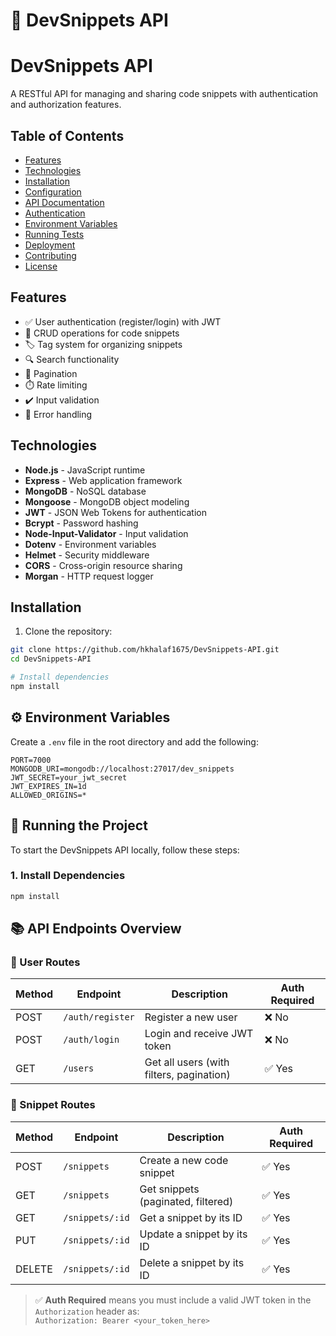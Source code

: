 # 📘 DevSnippets API

# DevSnippets API

A RESTful API for managing and sharing code snippets with authentication and authorization features.

## Table of Contents
- [Features](#features)
- [Technologies](#technologies)
- [Installation](#installation)
- [Configuration](#configuration)
- [API Documentation](#api-documentation)
- [Authentication](#authentication)
- [Environment Variables](#environment-variables)
- [Running Tests](#running-tests)
- [Deployment](#deployment)
- [Contributing](#contributing)
- [License](#license)

## Features

- ✅ User authentication (register/login) with JWT
- 📝 CRUD operations for code snippets
- 🏷️ Tag system for organizing snippets
- 🔍 Search functionality
- 📄 Pagination
- ⏱️ Rate limiting
- ✔️ Input validation
- 🛑 Error handling

## Technologies

- **Node.js** - JavaScript runtime
- **Express** - Web application framework
- **MongoDB** - NoSQL database
- **Mongoose** - MongoDB object modeling
- **JWT** - JSON Web Tokens for authentication
- **Bcrypt** - Password hashing
- **Node-Input-Validator** - Input validation
- **Dotenv** - Environment variables
- **Helmet** - Security middleware
- **CORS** - Cross-origin resource sharing
- **Morgan** - HTTP request logger

## Installation

1. Clone the repository:
```bash
git clone https://github.com/hkhalaf1675/DevSnippets-API.git
cd DevSnippets-API

# Install dependencies
npm install
```
## ⚙️ Environment Variables

Create a `.env` file in the root directory and add the following:

```env
PORT=7000
MONGODB_URI=mongodb://localhost:27017/dev_snippets
JWT_SECRET=your_jwt_secret
JWT_EXPIRES_IN=1d
ALLOWED_ORIGINS=*
```

## 🧪 Running the Project

To start the DevSnippets API locally, follow these steps:

### 1. Install Dependencies

```bash
npm install
```

## 📚 API Endpoints Overview

### 🧑 User Routes

| Method | Endpoint              | Description                         | Auth Required |
|--------|-----------------------|-------------------------------------|---------------|
| POST   | `/auth/register` | Register a new user                 | ❌ No         |
| POST   | `/auth/login`    | Login and receive JWT token         | ❌ No         |
| GET    | `/users`          | Get all users (with filters, pagination) | ✅ Yes    |

### 📄 Snippet Routes

| Method | Endpoint              | Description                          | Auth Required |
|--------|-----------------------|--------------------------------------|---------------|
| POST   | `/snippets`       | Create a new code snippet            | ✅ Yes        |
| GET    | `/snippets`       | Get snippets (paginated, filtered)   | ✅ Yes        |
| GET    | `/snippets/:id`   | Get a snippet by its ID              | ✅ Yes        |
| PUT    | `/snippets/:id`   | Update a snippet by its ID           | ✅ Yes        |
| DELETE | `/snippets/:id`   | Delete a snippet by its ID           | ✅ Yes        |

> ✅ **Auth Required** means you must include a valid JWT token in the `Authorization` header as:  
> `Authorization: Bearer <your_token_here>`
